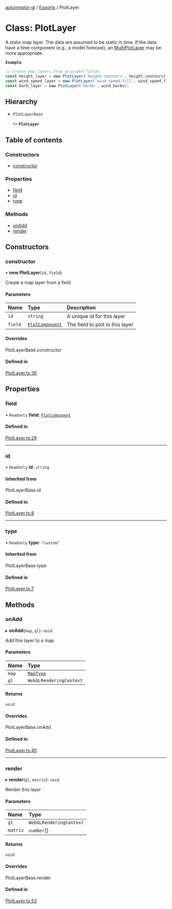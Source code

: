 [autumnplot-gl](../README.md) / [Exports](../modules.md) / PlotLayer

# Class: PlotLayer

A static map layer. The data are assumed to be static in time. If the data have a time component (e.g., a model forecast), an [MultiPlotLayer](MultiPlotLayer.md) 
may be more appropriate.

**`Example`**

```ts
// Create map layers from provided fields
const height_layer = new PlotLayer('height-contours', height_contours);
const wind_speed_layer = new PlotLayer('wind-speed-fill', wind_speed_fill);
const barb_layer = new PlotLayer('barbs', wind_barbs);
```

## Hierarchy

- `PlotLayerBase`

  ↳ **`PlotLayer`**

## Table of contents

### Constructors

- [constructor](PlotLayer.md#constructor)

### Properties

- [field](PlotLayer.md#field)
- [id](PlotLayer.md#id)
- [type](PlotLayer.md#type)

### Methods

- [onAdd](PlotLayer.md#onadd)
- [render](PlotLayer.md#render)

## Constructors

### constructor

• **new PlotLayer**(`id`, `field`)

Create a map layer from a field

#### Parameters

| Name | Type | Description |
| :------ | :------ | :------ |
| `id` | `string` | A unique id for this layer |
| `field` | [`PlotComponent`](PlotComponent.md) | The field to plot in this layer |

#### Overrides

PlotLayerBase.constructor

#### Defined in

[PlotLayer.ts:36](https://github.com/tsupinie/autumnplot-gl/blob/8d93e31/src/PlotLayer.ts#L36)

## Properties

### field

• `Readonly` **field**: [`PlotComponent`](PlotComponent.md)

#### Defined in

[PlotLayer.ts:29](https://github.com/tsupinie/autumnplot-gl/blob/8d93e31/src/PlotLayer.ts#L29)

___

### id

• `Readonly` **id**: `string`

#### Inherited from

PlotLayerBase.id

#### Defined in

[PlotLayer.ts:8](https://github.com/tsupinie/autumnplot-gl/blob/8d93e31/src/PlotLayer.ts#L8)

___

### type

• `Readonly` **type**: ``"custom"``

#### Inherited from

PlotLayerBase.type

#### Defined in

[PlotLayer.ts:7](https://github.com/tsupinie/autumnplot-gl/blob/8d93e31/src/PlotLayer.ts#L7)

## Methods

### onAdd

▸ **onAdd**(`map`, `gl`): `void`

Add this layer to a map

#### Parameters

| Name | Type |
| :------ | :------ |
| `map` | [`MapType`](../modules.md#maptype) |
| `gl` | `WebGLRenderingContext` |

#### Returns

`void`

#### Overrides

PlotLayerBase.onAdd

#### Defined in

[PlotLayer.ts:45](https://github.com/tsupinie/autumnplot-gl/blob/8d93e31/src/PlotLayer.ts#L45)

___

### render

▸ **render**(`gl`, `matrix`): `void`

Render this layer

#### Parameters

| Name | Type |
| :------ | :------ |
| `gl` | `WebGLRenderingContext` |
| `matrix` | `number`[] |

#### Returns

`void`

#### Overrides

PlotLayerBase.render

#### Defined in

[PlotLayer.ts:53](https://github.com/tsupinie/autumnplot-gl/blob/8d93e31/src/PlotLayer.ts#L53)
